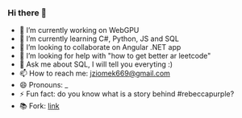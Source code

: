 ### Hi there 👋


* 🔭 I’m currently working on WebGPU
* 🌱 I’m currently learning C#, Python, JS and SQL
* 👯 I’m looking to collaborate on Angular .NET app
* 🤔 I’m looking for help with "how to get better ar leetcode"
* 💬 Ask me about SQL, I will tell you everyting :)
* 📫 How to reach me: jziomek669@gmail.com
* 😄 Pronouns: _
* ⚡ Fun fact: do you know what is a story behind #rebeccapurple?
* 📚 Fork: [link](https://github.com/kuballa/GitCommitEmoji.md.git)
